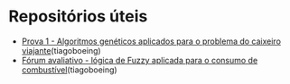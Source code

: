 # Repositórios úteis

- [Prova 1 - Algoritmos genéticos aplicados para o problema do caixeiro viajante](https://github.com/tiagoboeing/algoritmos-geneticos-caixeiro-viajante)(tiagoboeing)
- [Fórum avaliativo - lógica de Fuzzy aplicada para o consumo de combustível](https://github.com/tiagoboeing/fuzzy-consumo-combustivel)(tiagoboeing)